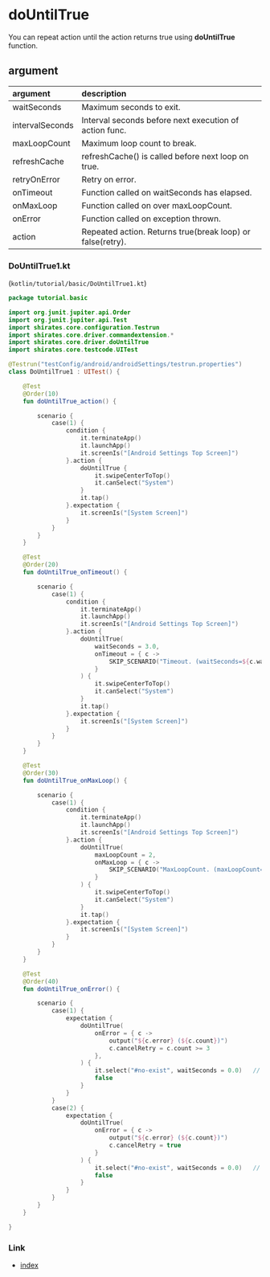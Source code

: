 # doUntilTrue

You can repeat action until the action returns true using **doUntilTrue** function.

## argument

| argument        | description                                                |
|:----------------|:-----------------------------------------------------------|
| waitSeconds     | Maximum seconds to exit.                                   |
| intervalSeconds | Interval seconds before next execution of action func.     |
| maxLoopCount    | Maximum loop count to break.                               |
| refreshCache    | refreshCache() is called before next loop on true.         |
| retryOnError    | Retry on error.                                            |
| onTimeout       | Function called on waitSeconds has elapsed.                |
| onMaxLoop       | Function called on over maxLoopCount.                      |
| onError         | Function called on exception thrown.                       |
| action          | Repeated action. Returns true(break loop) or false(retry). |

### DoUntilTrue1.kt

(`kotlin/tutorial/basic/DoUntilTrue1.kt`)

```kotlin
package tutorial.basic

import org.junit.jupiter.api.Order
import org.junit.jupiter.api.Test
import shirates.core.configuration.Testrun
import shirates.core.driver.commandextension.*
import shirates.core.driver.doUntilTrue
import shirates.core.testcode.UITest

@Testrun("testConfig/android/androidSettings/testrun.properties")
class DoUntilTrue1 : UITest() {

    @Test
    @Order(10)
    fun doUntilTrue_action() {

        scenario {
            case(1) {
                condition {
                    it.terminateApp()
                    it.launchApp()
                    it.screenIs("[Android Settings Top Screen]")
                }.action {
                    doUntilTrue {
                        it.swipeCenterToTop()
                        it.canSelect("System")
                    }
                    it.tap()
                }.expectation {
                    it.screenIs("[System Screen]")
                }
            }
        }
    }

    @Test
    @Order(20)
    fun doUntilTrue_onTimeout() {

        scenario {
            case(1) {
                condition {
                    it.terminateApp()
                    it.launchApp()
                    it.screenIs("[Android Settings Top Screen]")
                }.action {
                    doUntilTrue(
                        waitSeconds = 3.0,
                        onTimeout = { c ->
                            SKIP_SCENARIO("Timeout. (waitSeconds=${c.waitSeconds})")
                        }
                    ) {
                        it.swipeCenterToTop()
                        it.canSelect("System")
                    }
                    it.tap()
                }.expectation {
                    it.screenIs("[System Screen]")
                }
            }
        }
    }

    @Test
    @Order(30)
    fun doUntilTrue_onMaxLoop() {

        scenario {
            case(1) {
                condition {
                    it.terminateApp()
                    it.launchApp()
                    it.screenIs("[Android Settings Top Screen]")
                }.action {
                    doUntilTrue(
                        maxLoopCount = 2,
                        onMaxLoop = { c ->
                            SKIP_SCENARIO("MaxLoopCount. (maxLoopCount=${c.maxLoopCount})")
                        }
                    ) {
                        it.swipeCenterToTop()
                        it.canSelect("System")
                    }
                    it.tap()
                }.expectation {
                    it.screenIs("[System Screen]")
                }
            }
        }
    }

    @Test
    @Order(40)
    fun doUntilTrue_onError() {

        scenario {
            case(1) {
                expectation {
                    doUntilTrue(
                        onError = { c ->
                            output("${c.error} (${c.count})")
                            c.cancelRetry = c.count >= 3
                        },
                    ) {
                        it.select("#no-exist", waitSeconds = 0.0)   // throws TestDriverException
                        false
                    }
                }
            }
            case(2) {
                expectation {
                    doUntilTrue(
                        onError = { c ->
                            output("${c.error} (${c.count})")
                            c.cancelRetry = true
                        }
                    ) {
                        it.select("#no-exist", waitSeconds = 0.0)   // throws TestDriverException
                        false
                    }
                }
            }
        }
    }

}
```

### Link

- [index](../../index.md)
